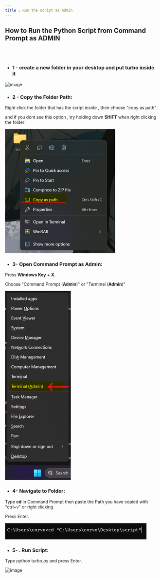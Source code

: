 ```yaml
---
title : Run the script as Admin
---
```


  

  

## How to Run the Python Script from Command Prompt as **ADMIN**

  
<br>
<br>
  

- ### 1 - create a new folder in your desktop and put turbo inside it

  

  

![image](https://i.ibb.co/gJrcMxT/image.png)

  

  

- ### 2 - Copy the Folder Path:

  

Right click the folder that has the script inside , then choose "copy as path"

and if you dont see this option , try holding down **SHIFT** when right clicking the folder

  

![image](copyaspath.png)

  


  

  

- ### 3- Open Command Prompt as Admin:

  

Press **Windows Key** + **X**.

  

Choose "Command Prompt (**Admin**)" or "Terminal (**Admin**)"

  

![image](terminaladmin.png)

  

  

- ### 4- Navigate to Folder:

  

  

Type **cd** in Command Prompt then paste the Path you have copied with "ctrl+v" or right clicking

  

Press Enter.

  

![image](cdandpath.png)

  

  

- ### 5- . Run Script:


Type python turbo.py and press Enter.

  

![image](https://i.ibb.co/zrbPg95/image.png)
